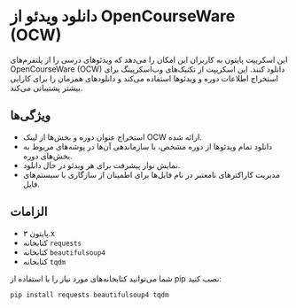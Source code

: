 
# دانلود ویدئو از OpenCourseWare (OCW)

این اسکریپت پایتون به کاربران این امکان را می‌دهد که ویدئوهای درسی را از پلتفرم‌های OpenCourseWare (OCW) دانلود کنند. این اسکریپت از تکنیک‌های وب‌اسکرپینگ برای استخراج اطلاعات دوره و ویدئوها استفاده می‌کند و دانلودهای همزمان را برای کارایی بیشتر پشتیبانی می‌کند.

## ویژگی‌ها

- استخراج عنوان دوره و بخش‌ها از لینک OCW ارائه شده.
- دانلود تمام ویدئوها از دوره مشخص، با سازماندهی آن‌ها در پوشه‌های مربوط به بخش‌های دوره.
- نمایش نوار پیشرفت برای هر ویدئو در حال دانلود.
- مدیریت کاراکترهای نامعتبر در نام فایل‌ها برای اطمینان از سازگاری با سیستم‌های فایل.

## الزامات

- پایتون ۳.x
- کتابخانه `requests`
- کتابخانه `beautifulsoup4`
- کتابخانه `tqdm`

شما می‌توانید کتابخانه‌های مورد نیاز را با استفاده از pip نصب کنید:

```bash
pip install requests beautifulsoup4 tqdm
